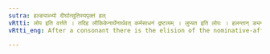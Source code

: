 ```yaml
---
sutra: हल्ङ्याब्भ्यो दीर्घात्सुतिस्यपृक्तं हल्
vRtti: लोप इति वर्त्तते । तदिह लौकिकेनार्थेनार्थवत् कर्मसाधनं द्रष्टव्यम् । लुप्यत इति लोपः । हलन्तान् ङ्यन्तादाबन्ताच्च दीर्घात्परं सु इति सि इत्येतदपृक्तं हल् लुप्यते ॥
vRtti_eng: After a consonant there is the elision of the nominative-affix स् and the tense-affix ति and सि (when reduced to the form of त् and स्) being consonants; and so also after the long vowels ई and आ of the feminine (affix ङी and आप्), there is the elision of the nominative affix स् ॥

---
```

